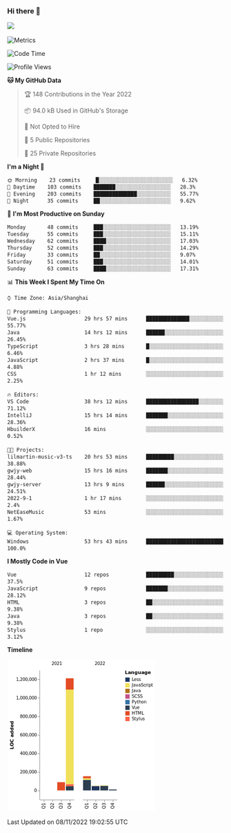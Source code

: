 ### Hi there 👋
![](https://github-readme-stats.vercel.app/api?username=Jamartin-create)

![Metrics](https://metrics.lecoq.io/Jamartin-create?template=classic&base.activity=0&base.community=0&base.repositories=0&isocalendar=1&calendar=1&languages=1&base=header%2C%20activity%2C%20community%2C%20repositories%2C%20metadata&base.indepth=false&base.hireable=false&isocalendar=false&isocalendar.duration=full-year&languages=false&languages.limit=8&languages.threshold=0%25&languages.other=false&languages.colors=github&languages.sections=most-used&languages.indepth=false&languages.analysis.timeout=15&languages.categories=markup%2C%20programming&languages.recent.categories=markup%2C%20programming&languages.recent.load=300&languages.recent.days=14&calendar=false&calendar.limit=1&config.timezone=Asia%2FShanghai)

<!--START_SECTION:waka-->
![Code Time](http://img.shields.io/badge/Code%20Time-396%20hrs%2038%20mins-blue)

![Profile Views](http://img.shields.io/badge/Profile%20Views-1-blue)

**🐱 My GitHub Data** 

> 🏆 148 Contributions in the Year 2022
 > 
> 📦 94.0 kB Used in GitHub's Storage 
 > 
> 🚫 Not Opted to Hire
 > 
> 📜 5 Public Repositories 
 > 
> 🔑 25 Private Repositories  
 > 
**I'm a Night 🦉** 

```text
🌞 Morning    23 commits     █░░░░░░░░░░░░░░░░░░░░░░░░   6.32% 
🌆 Daytime    103 commits    ███████░░░░░░░░░░░░░░░░░░   28.3% 
🌃 Evening    203 commits    ██████████████░░░░░░░░░░░   55.77% 
🌙 Night      35 commits     ██░░░░░░░░░░░░░░░░░░░░░░░   9.62%

```
📅 **I'm Most Productive on Sunday** 

```text
Monday       48 commits     ███░░░░░░░░░░░░░░░░░░░░░░   13.19% 
Tuesday      55 commits     ███░░░░░░░░░░░░░░░░░░░░░░   15.11% 
Wednesday    62 commits     ████░░░░░░░░░░░░░░░░░░░░░   17.03% 
Thursday     52 commits     ███░░░░░░░░░░░░░░░░░░░░░░   14.29% 
Friday       33 commits     ██░░░░░░░░░░░░░░░░░░░░░░░   9.07% 
Saturday     51 commits     ███░░░░░░░░░░░░░░░░░░░░░░   14.01% 
Sunday       63 commits     ████░░░░░░░░░░░░░░░░░░░░░   17.31%

```


📊 **This Week I Spent My Time On** 

```text
⌚︎ Time Zone: Asia/Shanghai

💬 Programming Languages: 
Vue.js                   29 hrs 57 mins      ██████████████░░░░░░░░░░░   55.77% 
Java                     14 hrs 12 mins      ██████░░░░░░░░░░░░░░░░░░░   26.45% 
TypeScript               3 hrs 28 mins       █░░░░░░░░░░░░░░░░░░░░░░░░   6.46% 
JavaScript               2 hrs 37 mins       █░░░░░░░░░░░░░░░░░░░░░░░░   4.88% 
CSS                      1 hr 12 mins        ░░░░░░░░░░░░░░░░░░░░░░░░░   2.25%

🔥 Editors: 
VS Code                  38 hrs 12 mins      █████████████████░░░░░░░░   71.12% 
IntelliJ                 15 hrs 14 mins      ███████░░░░░░░░░░░░░░░░░░   28.36% 
HbuilderX                16 mins             ░░░░░░░░░░░░░░░░░░░░░░░░░   0.52%

🐱‍💻 Projects: 
lilmartin-music-v3-ts    20 hrs 53 mins      █████████░░░░░░░░░░░░░░░░   38.88% 
gwjy-web                 15 hrs 16 mins      ███████░░░░░░░░░░░░░░░░░░   28.44% 
gwjy-server              13 hrs 9 mins       ██████░░░░░░░░░░░░░░░░░░░   24.51% 
2022-9-1                 1 hr 17 mins        ░░░░░░░░░░░░░░░░░░░░░░░░░   2.4% 
NetEaseMusic             53 mins             ░░░░░░░░░░░░░░░░░░░░░░░░░   1.67%

💻 Operating System: 
Windows                  53 hrs 43 mins      █████████████████████████   100.0%

```

**I Mostly Code in Vue** 

```text
Vue                      12 repos            █████████░░░░░░░░░░░░░░░░   37.5% 
JavaScript               9 repos             ███████░░░░░░░░░░░░░░░░░░   28.12% 
HTML                     3 repos             ██░░░░░░░░░░░░░░░░░░░░░░░   9.38% 
Java                     3 repos             ██░░░░░░░░░░░░░░░░░░░░░░░   9.38% 
Stylus                   1 repo              ░░░░░░░░░░░░░░░░░░░░░░░░░   3.12%

```


**Timeline**

![Chart not found](https://raw.githubusercontent.com/Jamartin-create/Jamartin-create/master/charts/bar_graph.png) 


 Last Updated on 08/11/2022 19:02:55 UTC
<!--END_SECTION:waka-->

